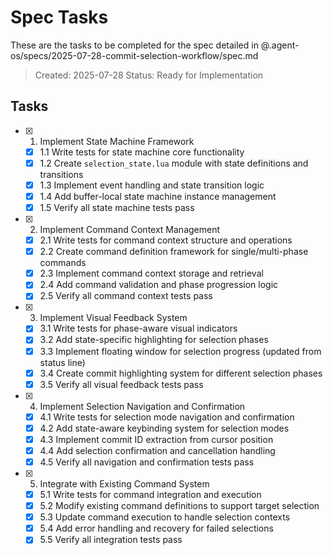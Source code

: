 # Spec Tasks

These are the tasks to be completed for the spec detailed in @.agent-os/specs/2025-07-28-commit-selection-workflow/spec.md

> Created: 2025-07-28
> Status: Ready for Implementation

## Tasks

- [x] 1. Implement State Machine Framework
  - [x] 1.1 Write tests for state machine core functionality
  - [x] 1.2 Create `selection_state.lua` module with state definitions and transitions
  - [x] 1.3 Implement event handling and state transition logic
  - [x] 1.4 Add buffer-local state machine instance management
  - [x] 1.5 Verify all state machine tests pass

- [x] 2. Implement Command Context Management
  - [x] 2.1 Write tests for command context structure and operations
  - [x] 2.2 Create command definition framework for single/multi-phase commands
  - [x] 2.3 Implement command context storage and retrieval
  - [x] 2.4 Add command validation and phase progression logic
  - [x] 2.5 Verify all command context tests pass

- [x] 3. Implement Visual Feedback System
  - [x] 3.1 Write tests for phase-aware visual indicators
  - [x] 3.2 Add state-specific highlighting for selection phases
  - [x] 3.3 Implement floating window for selection progress (updated from status line)
  - [x] 3.4 Create commit highlighting system for different selection phases
  - [x] 3.5 Verify all visual feedback tests pass

- [x] 4. Implement Selection Navigation and Confirmation
  - [x] 4.1 Write tests for selection mode navigation and confirmation
  - [x] 4.2 Add state-aware keybinding system for selection modes
  - [x] 4.3 Implement commit ID extraction from cursor position
  - [x] 4.4 Add selection confirmation and cancellation handling
  - [x] 4.5 Verify all navigation and confirmation tests pass

- [x] 5. Integrate with Existing Command System
  - [x] 5.1 Write tests for command integration and execution
  - [x] 5.2 Modify existing command definitions to support target selection
  - [x] 5.3 Update command execution to handle selection contexts
  - [x] 5.4 Add error handling and recovery for failed selections
  - [x] 5.5 Verify all integration tests pass